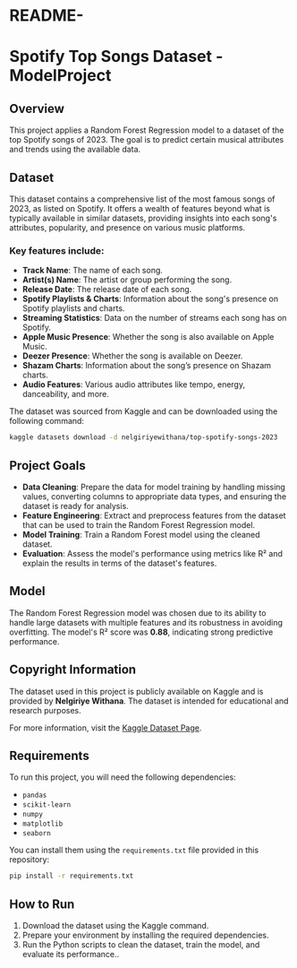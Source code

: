 # README-
# Spotify Top Songs Dataset - ModelProject

## Overview

This project applies a Random Forest Regression model to a dataset of the top Spotify songs of 2023. The goal is to predict certain musical attributes and trends using the available data.

## Dataset

This dataset contains a comprehensive list of the most famous songs of 2023, as listed on Spotify. It offers a wealth of features beyond what is typically available in similar datasets, providing insights into each song's attributes, popularity, and presence on various music platforms.

### Key features include:
- **Track Name**: The name of each song.
- **Artist(s) Name**: The artist or group performing the song.
- **Release Date**: The release date of each song.
- **Spotify Playlists & Charts**: Information about the song's presence on Spotify playlists and charts.
- **Streaming Statistics**: Data on the number of streams each song has on Spotify.
- **Apple Music Presence**: Whether the song is also available on Apple Music.
- **Deezer Presence**: Whether the song is available on Deezer.
- **Shazam Charts**: Information about the song’s presence on Shazam charts.
- **Audio Features**: Various audio attributes like tempo, energy, danceability, and more.

The dataset was sourced from Kaggle and can be downloaded using the following command:

```bash
kaggle datasets download -d nelgiriyewithana/top-spotify-songs-2023
```

## Project Goals

- **Data Cleaning**: Prepare the data for model training by handling missing values, converting columns to appropriate data types, and ensuring the dataset is ready for analysis.
- **Feature Engineering**: Extract and preprocess features from the dataset that can be used to train the Random Forest Regression model.
- **Model Training**: Train a Random Forest model using the cleaned dataset.
- **Evaluation**: Assess the model's performance using metrics like R² and explain the results in terms of the dataset's features.

## Model

The Random Forest Regression model was chosen due to its ability to handle large datasets with multiple features and its robustness in avoiding overfitting. The model's R² score was **0.88**, indicating strong predictive performance.

## Copyright Information

The dataset used in this project is publicly available on Kaggle and is provided by **Nelgiriye Withana**. The dataset is intended for educational and research purposes.

For more information, visit the [Kaggle Dataset Page](https://www.kaggle.com/nelgiriyewithana/top-spotify-songs-2023).

## Requirements

To run this project, you will need the following dependencies:

- `pandas`
- `scikit-learn`
- `numpy`
- `matplotlib`
- `seaborn`

You can install them using the `requirements.txt` file provided in this repository:

```bash
pip install -r requirements.txt
```

## How to Run

1. Download the dataset using the Kaggle command.
2. Prepare your environment by installing the required dependencies.
3. Run the Python scripts to clean the dataset, train the model, and evaluate its performance..
